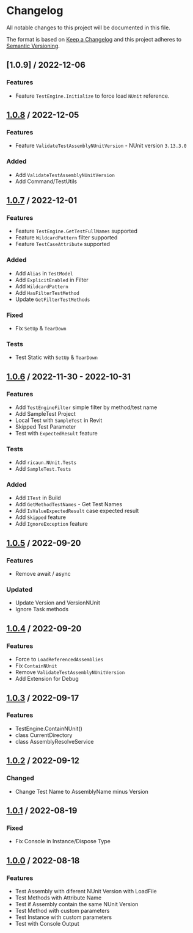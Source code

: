 # Changelog
All notable changes to this project will be documented in this file.

The format is based on [Keep a Changelog](http://keepachangelog.com/en/1.0.0/)
and this project adheres to [Semantic Versioning](http://semver.org/spec/v2.0.0.html).

## [1.0.9] / 2022-12-06
### Features
- Feature `TestEngine.Initialize` to force load `NUnit` reference.

## [1.0.8] / 2022-12-05
### Features
- Feature `ValidateTestAssemblyNUnitVersion` - NUnit version `3.13.3.0`
### Added
- Add `ValidateTestAssemblyNUnitVersion`
- Add Command/TestUtils

## [1.0.7] / 2022-12-01
### Features
- Feature `TestEngine.GetTestFullNames` supported
- Feature `WildcardPattern` filter supported
- Feature `TestCaseAttribute` supported
### Added
- Add `Alias` in `TestModel`
- Add `ExplicitEnabled` in Filter
- Add `WildcardPattern`
- Add `HasFilterTestMethod`
- Update `GetFilterTestMethods`
### Fixed
- Fix `SetUp` & `TearDown`
### Tests
- Test Static with `SetUp` & `TearDown`

## [1.0.6] / 2022-11-30 - 2022-10-31
### Features
- Add `TestEngineFilter` simple filter by method/test name
- Add SampleTest Project
- Local Test with `SampleTest` in Revit
- Skipped Test Parameter
- Test with `ExpectedResult` feature
### Tests
- Add `ricaun.NUnit.Tests`
- Add `SampleTest.Tests`
### Added
- Add `ITest` in Build
- Add `GetMethodTestNames` - Get Test Names
- Add `IsValueExpectedResult` case expected result
- Add `Skipped` feature
- Add `IgnoreException` feature

## [1.0.5] / 2022-09-20
### Features
- Remove await / async
### Updated
- Update Version and VersionNUnit
- Ignore Task methods

## [1.0.4] / 2022-09-20
### Features
- Force to `LoadReferencedAssemblies`
- Fix `ContainNUnit`
- Remove `ValidateTestAssemblyNUnitVersion`
- Add Extension for Debug

## [1.0.3] / 2022-09-17
### Features
- TestEngine.ContainNUnit()
- class CurrentDirectory
- class AssemblyResolveService

## [1.0.2] / 2022-09-12
### Changed
- Change Test Name to AssemblyName minus Version

## [1.0.1] / 2022-08-19
### Fixed
- Fix Console in Instance/Dispose Type

## [1.0.0] / 2022-08-18
### Features
- Test Assembly with diferent NUnit Version with LoadFile
- Test Methods with Attribute Name
- Test if Assembly contain the same NUnit Version
- Test Method with custom parameters
- Test Instance with custom parameters
- Test with Console Output

[vNext]: ../../compare/1.0.0...HEAD
[1.0.8]: ../../compare/1.0.7...1.0.8
[1.0.7]: ../../compare/1.0.6...1.0.7
[1.0.6]: ../../compare/1.0.5...1.0.6
[1.0.5]: ../../compare/1.0.4...1.0.5
[1.0.4]: ../../compare/1.0.3...1.0.4
[1.0.3]: ../../compare/1.0.2...1.0.3
[1.0.2]: ../../compare/1.0.1...1.0.2
[1.0.1]: ../../compare/1.0.0...1.0.1
[1.0.0]: ../../compare/1.0.0
